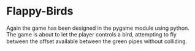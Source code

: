 # Flappy-Birds

Again the game has been designed in the pygame module using python. The game is about to let the player controls a bird, attempting to fly between the oﬀset available between the green pipes without colliding.
